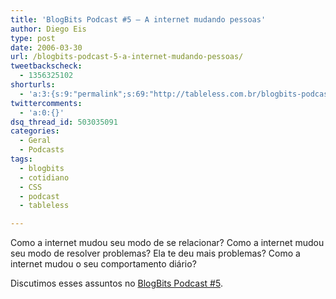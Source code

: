 ```yaml
---
title: 'BlogBits Podcast #5 – A internet mudando pessoas'
author: Diego Eis
type: post
date: 2006-03-30
url: /blogbits-podcast-5-a-internet-mudando-pessoas/
tweetbackscheck:
  - 1356325102
shorturls:
  - 'a:3:{s:9:"permalink";s:69:"http://tableless.com.br/blogbits-podcast-5-a-internet-mudando-pessoas";s:7:"tinyurl";s:26:"http://tinyurl.com/3mxn5cc";s:4:"isgd";s:19:"http://is.gd/nSBXVV";}'
twittercomments:
  - 'a:0:{}'
dsq_thread_id: 503035091
categories:
  - Geral
  - Podcasts
tags:
  - blogbits
  - cotidiano
  - CSS
  - podcast
  - tableless

---
```

Como a internet mudou seu modo de se relacionar? Como a internet mudou seu modo de resolver problemas? Ela te deu mais problemas? Como a internet mudou o seu comportamento diário?

Discutimos esses assuntos no [BlogBits Podcast #5][1].

 [1]: http://blogbits.com.br/arquivo/blogbits-podcast-5-a-internet-mudando-pessoas